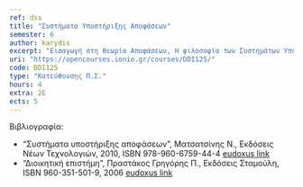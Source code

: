 ```yaml
---
ref: dss
title: "Συστήματα Υποστήριξης Αποφάσεων"
semester: 6
author: karydis
excerpt: "Εισαγωγή στη θεωρία Αποφάσεων, Η φιλοσοφία των Συστημάτων Υποστήριξης Αποφάσεων και ο ρόλος τους στις διαδικασίες λήψης αποφάσεων στην επιχείρηση, Αρχιτεκτονική Συστημάτων Υποστήριξης Αποφάσεων, Συστημάτων Υποστήριξης Αποφάσεων βασισμένα στη διαχείριση Βάσεων Δεδομένων και Συστημάτων Υποστήριξης Αποφάσεων βασισμένα στη διαχείριση Βάσεων Μοντέλων, Τεχνικές και Μοντέλα λήψης αποφάσεων: Δέντρα αποφάσεων, μαθηματικός προγραμματισμός, ανάλυση ευαισθησίας, what-if ανάλυση, ανάλυση βάσει στόχων. Πολυκριτηριακά Συστημάτων Υποστήριξης Αποφάσεων, Συστήματα υποστήριξης ομαδικής λήψης αποφάσεων (GDSS). Αξιοποίηση Αποθηκών Δεδομένων (Data Warehouses) και τεχνικών Εξόρυξης Δεδομένων (Data Mining) για την υποστήριξη της λήψης αποφάσεων, Συστήματα πληροφόρησης και υποστήριξης ανωτέρων στελεχών (EIS-ESS), Γεωγραφικά Πληροφοριακά Συστήματα (GIS). Βασισμένα στη γνώση (KMS) και Έμπειρα Συστήματα (ES), Εφαρμογές και παραδείγματα ΣΥΑ."
uri: "https://opencourses.ionio.gr/courses/DDI125/"
code: DDI125
type: "Κατεύθυνσης Π.Σ."
hours: 4
extra: 2Ε
ects: 5
---
```



Βιβλιογραφία: 
  - “Συστήματα υποστήριξης αποφάσεων”, Ματσατσίνης Ν., Εκδόσεις Νέων Τεχνολογιών, 2010, ISBN 978-960-6759-44-4 [eudoxus link](https://service.eudoxus.gr/search/#a/id:5014/0)
  - “Διοικητική επιστήμη”, Πραστάκος Γρηγόρης Π., Εκδόσεις Σταμούλη, ISBN 960-351-501-9, 2006 [eudoxus link](https://service.eudoxus.gr/search/#a/id:41955482/0)
